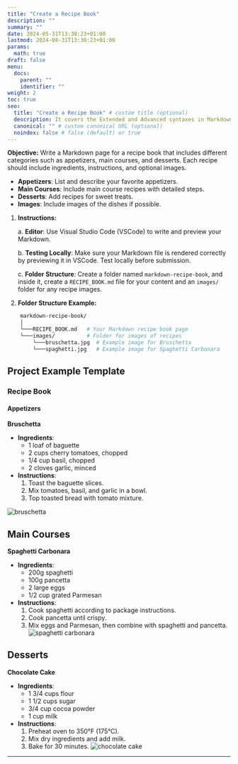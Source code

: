```yaml
---
title: "Create a Recipe Book"
description: ""
summary: ""
date: 2024-05-31T13:30:23+01:00
lastmod: 2024-08-31T13:30:23+01:00
params:
  math: true
draft: false
menu:
  docs:
    parent: ""
    identifier: ""
weight: 2
toc: true
seo:
  title: "Create a Recipe Book" # custom title (optional)
  description: It covers the Extended and Advanced syntaxes in Markdown, best practices for writing clear and effective technical content, and tips for organizing structuring and formatting your documents. Whether you're new to Markdown or looking to refine your skills, this guide will help you master the essentials and produce professional-quality documentation # custom description (recommended)
  canonical: "" # custom canonical URL (optional)
  noindex: false # false (default) or true
---
```


**Objective:** Write a Markdown page for a recipe book that includes different categories such as appetizers, main courses, and desserts. Each recipe should include ingredients, instructions, and optional images.

- **Appetizers**: List and describe your favorite appetizers.
- **Main Courses**: Include main course recipes with detailed steps.
- **Desserts**: Add recipes for sweet treats.
- **Images**: Include images of the dishes if possible.

1. **Instructions:**

   a. **Editor**: Use Visual Studio Code (VSCode) to write and preview your Markdown.

   b. **Testing Locally**: Make sure your Markdown file is rendered correctly by previewing it in VSCode. Test locally before submission.
  
   c. **Folder Structure**: Create a folder named `markdown-recipe-book`, and inside it, create a `RECIPE_BOOK.md` file for your content and an `images/` folder for any recipe images.

2. **Folder Structure Example:**

```bash
    markdown-recipe-book/
    │
    └───RECIPE_BOOK.md   # Your Markdown recipe book page
    └───images/          # Folder for images of recipes
        └───bruschetta.jpg  # Example image for Bruschetta
        └───spaghetti.jpg   # Example image for Spaghetti Carbonara
```

## Project Example Template
### Recipe Book
#### Appetizers

**Bruschetta**

- **Ingredients**:
  - 1 loaf of baguette
  - 2 cups cherry tomatoes, chopped
  - 1/4 cup basil, chopped
  - 2 cloves garlic, minced
- **Instructions**:
    1. Toast the baguette slices.
    2. Mix tomatoes, basil, and garlic in a bowl.
    3. Top toasted bread with tomato mixture.


![bruschetta](https://paper-attachments.dropboxusercontent.com/s_59B55ADBAB7D7A55670C584A21EC6F04D6D50E31AA6DC372D704E4BE635F2ECA_1726483437774_file.jpeg)

## Main Courses

**Spaghetti Carbonara**

- **Ingredients**:
  - 200g spaghetti
  - 100g pancetta
  - 2 large eggs
  - 1/2 cup grated Parmesan
- **Instructions**:
    1. Cook spaghetti according to package instructions.
    2. Cook pancetta until crispy.
    3. Mix eggs and Parmesan, then combine with spaghetti and pancetta.
![spaghetti carbonara](https://paper-attachments.dropboxusercontent.com/s_59B55ADBAB7D7A55670C584A21EC6F04D6D50E31AA6DC372D704E4BE635F2ECA_1726483461773_file.jpeg)

## Desserts

**Chocolate Cake**

- **Ingredients**:
  - 1 3/4 cups flour
  - 1 1/2 cups sugar
  - 3/4 cup cocoa powder
  - 1 cup milk
- **Instructions**:
    1. Preheat oven to 350°F (175°C).
    2. Mix dry ingredients and add milk.
    3. Bake for 30 minutes.
![chocolate cake](https://paper-attachments.dropboxusercontent.com/s_59B55ADBAB7D7A55670C584A21EC6F04D6D50E31AA6DC372D704E4BE635F2ECA_1726483492041_file.jpeg)

----------